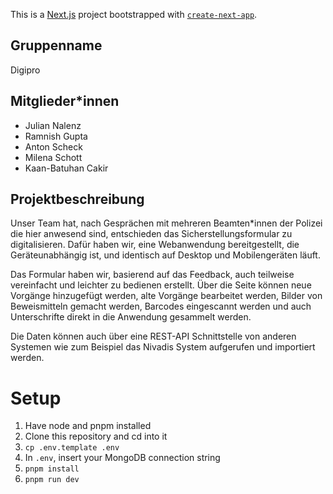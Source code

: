 This is a [Next.js](https://nextjs.org) project bootstrapped with [`create-next-app`](https://nextjs.org/docs/app/api-reference/cli/create-next-app).

## Gruppenname
Digipro

## Mitglieder*innen
* Julian Nalenz
* Ramnish Gupta
* Anton Scheck 
* Milena Schott
* Kaan-Batuhan Cakir

## Projektbeschreibung
Unser Team hat, nach Gesprächen mit mehreren Beamten*innen der Polizei die hier anwesend sind, entschieden das Sicherstellungsformular zu digitalisieren. Dafür haben wir, eine Webanwendung bereitgestellt, die Geräteunabhängig ist, und identisch auf Desktop und Mobilengeräten läuft.

Das Formular haben wir, basierend auf das Feedback, auch teilweise vereinfacht und leichter zu bedienen erstellt. Über die Seite können neue Vorgänge hinzugefügt werden, alte Vorgänge bearbeitet werden, Bilder von Beweismitteln gemacht werden, Barcodes eingescannt werden und auch Unterschrifte direkt in die Anwendung gesammelt werden.

Die Daten können auch über eine REST-API Schnittstelle von anderen Systemen wie zum Beispiel das Nivadis System aufgerufen und importiert werden.

# Setup

1. Have node and pnpm installed
2. Clone this repository and cd into it
3. `cp .env.template .env`
4. In `.env`, insert your MongoDB connection string
5. `pnpm install`
6. `pnpm run dev`

